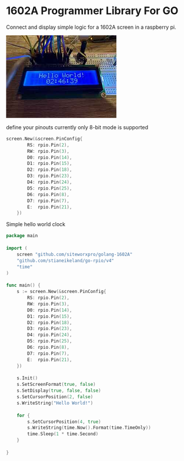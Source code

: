 # 1602A Programmer Library For GO

Connect and display simple logic for a 1602A screen in a raspberry pi.

![screen](docs/screen.jpg "1602A")

define your pinouts currently only 8-bit mode is supported
```go
screen.New(&screen.PinConfig{
		RS: rpio.Pin(2),
		RW: rpio.Pin(3),
		D0: rpio.Pin(14),
		D1: rpio.Pin(15),
		D2: rpio.Pin(18),
		D3: rpio.Pin(23),
		D4: rpio.Pin(24),
		D5: rpio.Pin(25),
		D6: rpio.Pin(8),
		D7: rpio.Pin(7),
		E:  rpio.Pin(21),
	})
```

Simple hello world clock
```go
package main

import (
	screen "github.com/siteworxpro/golang-1602A"
	"github.com/stianeikeland/go-rpio/v4"
	"time"
)

func main() {
	s := screen.New(&screen.PinConfig{
		RS: rpio.Pin(2),
		RW: rpio.Pin(3),
		D0: rpio.Pin(14),
		D1: rpio.Pin(15),
		D2: rpio.Pin(18),
		D3: rpio.Pin(23),
		D4: rpio.Pin(24),
		D5: rpio.Pin(25),
		D6: rpio.Pin(8),
		D7: rpio.Pin(7),
		E:  rpio.Pin(21),
	})

	s.Init()
	s.SetScreenFormat(true, false)
	s.SetDisplay(true, false, false)
	s.SetCursorPosition(2, false)
	s.WriteString("Hello World!")

	for {
		s.SetCursorPosition(4, true)
		s.WriteString(time.Now().Format(time.TimeOnly))
		time.Sleep(1 * time.Second)
	}

}
```